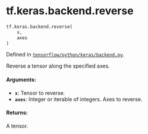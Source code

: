 <div itemscope itemtype="http://developers.google.com/ReferenceObject">
<meta itemprop="name" content="tf.keras.backend.reverse" />
<meta itemprop="path" content="Stable" />
</div>

# tf.keras.backend.reverse

``` python
tf.keras.backend.reverse(
    x,
    axes
)
```



Defined in [`tensorflow/python/keras/backend.py`](https://www.tensorflow.org/code/tensorflow/python/keras/backend.py).

Reverse a tensor along the specified axes.

#### Arguments:

* <b>`x`</b>: Tensor to reverse.
* <b>`axes`</b>: Integer or iterable of integers.
        Axes to reverse.


#### Returns:

A tensor.